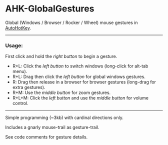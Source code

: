 # AHK-GlobalGestures

Global (Windows / Browser / Rocker / Wheel) mouse gestures in [AutoHotKey](http://www.autohotkey.com "autohotkey.com").

---

### Usage:

First click and hold the _right button_ to begin a gesture.

- R+L: Click the _left button_ to switch windows (long-click for alt-tab menu).
- R+L: Drag then click the _left button_ for global windows gestures.
- R: Drag then release in a browser for browser gestures (long-drag for extra gestures).
- R+M: Use the _middle button_ for zoom gestures.
- R+L+M: Click the _left button_ and use the _middle button_ for volume control.

---

Simple programming (~3kb) with cardinal directions only.

Includes a gnarly mouse-trail as gesture-trail.

See code comments for gesture details.
